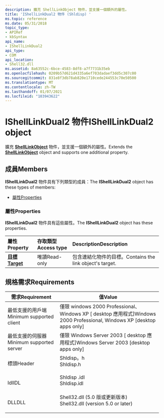 ```yaml
---
description: 擴充 ShellLinkObject 物件，並支援一個額外的屬性。
title: 'IShellLinkDual2 物件 (Shldisp) '
ms.topic: reference
ms.date: 05/31/2018
topic_type:
- APIRef
- kbSyntax
api_name:
- IShellLinkDual2
api_type:
- COM
api_location:
- Shell32.dll
ms.assetid: 8a63552c-6bce-4583-8df8-a7f7731b35eb
ms.openlocfilehash: 0209b57d621d4335a6ef703dadaef3dd5c307c00
ms.sourcegitcommit: 831e8f3db78ab820e1710cede244553c70e50500
ms.translationtype: MT
ms.contentlocale: zh-TW
ms.lasthandoff: 01/07/2021
ms.locfileid: "103943622"
---
```

# <a name="ishelllinkdual2-object"></a><span data-ttu-id="3b2b6-103">IShellLinkDual2 物件</span><span class="sxs-lookup"><span data-stu-id="3b2b6-103">IShellLinkDual2 object</span></span>

<span data-ttu-id="3b2b6-104">擴充 [**ShellLinkObject**](shelllinkobject-object.md) 物件，並支援一個額外的屬性。</span><span class="sxs-lookup"><span data-stu-id="3b2b6-104">Extends the [**ShellLinkObject**](shelllinkobject-object.md) object and supports one additional property.</span></span>

## <a name="members"></a><span data-ttu-id="3b2b6-105">成員</span><span class="sxs-lookup"><span data-stu-id="3b2b6-105">Members</span></span>

<span data-ttu-id="3b2b6-106">**IShellLinkDual2** 物件具有下列類型的成員：</span><span class="sxs-lookup"><span data-stu-id="3b2b6-106">The **IShellLinkDual2** object has these types of members:</span></span>

-   [<span data-ttu-id="3b2b6-107">屬性</span><span class="sxs-lookup"><span data-stu-id="3b2b6-107">Properties</span></span>](#properties)

### <a name="properties"></a><span data-ttu-id="3b2b6-108">屬性</span><span class="sxs-lookup"><span data-stu-id="3b2b6-108">Properties</span></span>

<span data-ttu-id="3b2b6-109">**IShellLinkDual2** 物件具有這些屬性。</span><span class="sxs-lookup"><span data-stu-id="3b2b6-109">The **IShellLinkDual2** object has these properties.</span></span>



| <span data-ttu-id="3b2b6-110">屬性</span><span class="sxs-lookup"><span data-stu-id="3b2b6-110">Property</span></span>                                            | <span data-ttu-id="3b2b6-111">存取類型</span><span class="sxs-lookup"><span data-stu-id="3b2b6-111">Access type</span></span>          | <span data-ttu-id="3b2b6-112">Description</span><span class="sxs-lookup"><span data-stu-id="3b2b6-112">Description</span></span>                                   |
|:----------------------------------------------------|:---------------------|:----------------------------------------------|
| [<span data-ttu-id="3b2b6-113">**目標**</span><span class="sxs-lookup"><span data-stu-id="3b2b6-113">**Target**</span></span>](ishelllinkdual2-target.md)<br/> | <span data-ttu-id="3b2b6-114">唯讀</span><span class="sxs-lookup"><span data-stu-id="3b2b6-114">Read-only</span></span><br/> | <span data-ttu-id="3b2b6-115">包含連結化物件的目標。</span><span class="sxs-lookup"><span data-stu-id="3b2b6-115">Contains the link object's target.</span></span><br/> |



 

## <a name="requirements"></a><span data-ttu-id="3b2b6-116">規格需求</span><span class="sxs-lookup"><span data-stu-id="3b2b6-116">Requirements</span></span>



| <span data-ttu-id="3b2b6-117">需求</span><span class="sxs-lookup"><span data-stu-id="3b2b6-117">Requirement</span></span> | <span data-ttu-id="3b2b6-118">值</span><span class="sxs-lookup"><span data-stu-id="3b2b6-118">Value</span></span> |
|-------------------------------------|---------------------------------------------------------------------------------------------------------------|
| <span data-ttu-id="3b2b6-119">最低支援的用戶端</span><span class="sxs-lookup"><span data-stu-id="3b2b6-119">Minimum supported client</span></span><br/> | <span data-ttu-id="3b2b6-120">僅限 windows 2000 Professional、Windows XP \[ desktop 應用程式\]</span><span class="sxs-lookup"><span data-stu-id="3b2b6-120">Windows 2000 Professional, Windows XP \[desktop apps only\]</span></span><br/>                                        |
| <span data-ttu-id="3b2b6-121">最低支援的伺服器</span><span class="sxs-lookup"><span data-stu-id="3b2b6-121">Minimum supported server</span></span><br/> | <span data-ttu-id="3b2b6-122">僅限 Windows Server 2003 \[ desktop 應用程式\]</span><span class="sxs-lookup"><span data-stu-id="3b2b6-122">Windows Server 2003 \[desktop apps only\]</span></span><br/>                                                          |
| <span data-ttu-id="3b2b6-123">標頭</span><span class="sxs-lookup"><span data-stu-id="3b2b6-123">Header</span></span><br/>                   | <dl> <span data-ttu-id="3b2b6-124"><dt>Shldisp。h</dt></span><span class="sxs-lookup"><span data-stu-id="3b2b6-124"><dt>Shldisp.h</dt></span></span> </dl>                          |
| <span data-ttu-id="3b2b6-125">Idl</span><span class="sxs-lookup"><span data-stu-id="3b2b6-125">IDL</span></span><br/>                      | <dl> <span data-ttu-id="3b2b6-126"><dt>Shldisp .idl</dt></span><span class="sxs-lookup"><span data-stu-id="3b2b6-126"><dt>Shldisp.idl</dt></span></span> </dl>                        |
| <span data-ttu-id="3b2b6-127">DLL</span><span class="sxs-lookup"><span data-stu-id="3b2b6-127">DLL</span></span><br/>                      | <dl> <span data-ttu-id="3b2b6-128"><dt>Shell32.dll (5.0 版或更新版本) </dt></span><span class="sxs-lookup"><span data-stu-id="3b2b6-128"><dt>Shell32.dll (version 5.0 or later)</dt></span></span> </dl> |



 

 





